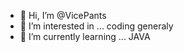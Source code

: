 - 👋 Hi, I’m @VicePants
- 👀 I’m interested in ... coding generaly
- 🌱 I’m currently learning ... JAVA

